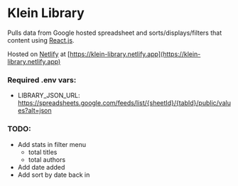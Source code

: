 # Klein Library

Pulls data from Google hosted spreadsheet and sorts/displays/filters that content using [React.js](https://reactjs.org/).

Hosted on [Netlify](https://www.netlify.com/) at [https://klein-library.netlify.app](https://klein-library.netlify.app)

### Required .env vars:
- LIBRARY_JSON_URL: https://spreadsheets.google.com/feeds/list/{sheetId}/{tabId}/public/values?alt=json

### TODO:
- Add stats in filter menu
  - total titles
  - total authors
- Add date added
- Add sort by date back in
